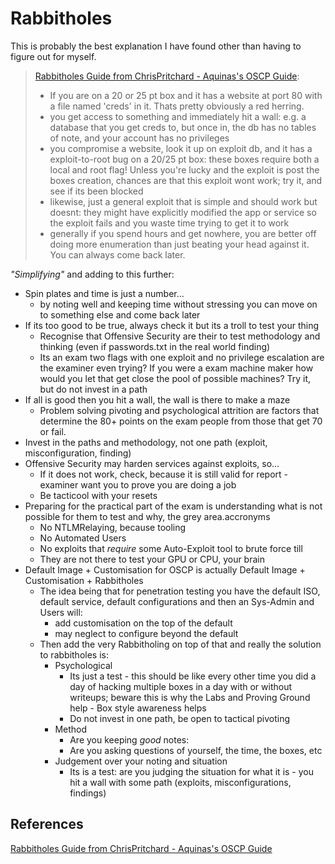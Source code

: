 # Rabbitholes


This is probably the best explanation I have found other than having to figure out for myself.
>[Rabbitholes Guide from ChrisPritchard - Aquinas's OSCP Guide](https://github.com/ChrisPritchard/ctf-writeups/blob/master/oscp-guide.md):
 >- If you are on a 20 or 25 pt box and it has a website at port 80 with a file named 'creds' in it. Thats pretty obviously a red herring.
> - you get access to something and immediately hit a wall: e.g. a database that you get creds to, but once in, the db has no tables of note, and your account has no privileges
 >- you compromise a website, look it up on exploit db, and it has a exploit-to-root bug on a 20/25 pt box: these boxes require both a local and root flag! Unless you're lucky and the exploit is post the boxes creation, chances are that this exploit wont work; try it, and see if its been blocked
 >- likewise, just a general exploit that is simple and should work but doesnt: they might have explicitly modified the app or service so the exploit fails and you waste time trying to get it to work
> - generally if you spend hours and get nowhere, you are better off doing more enumeration than just beating your head against it. You can always come back later.


*"Simplifying"* and adding to this further:
- Spin plates and time is just a number...
	- by noting well and keeping time without stressing you can move on to something else and come back later
- If its too good to be true, always check it but its a troll to test your thing
	- Recognise that Offensive Security are their to test methodology and thinking (even if passwords.txt in the real world finding)
	- Its an exam two flags with one exploit and no privilege escalation are the examiner even trying? If you were a exam machine maker how would you let that get close the pool of possible machines? Try it, but do not invest in a path
- If all is good then you hit a wall, the wall is there to make a maze 
	- Problem solving pivoting and psychological attrition are factors that determine the 80+ points on the exam people from those that get 70 or fail.
- Invest in the paths and methodology, not one path (exploit, misconfiguration, finding)
- Offensive Security may harden services against exploits, so...
	- If it does not work, check, because it is still valid for report - examiner want you to prove you are doing a job
	- Be tacticool with your resets
- Preparing for the practical part of the exam is understanding what is not possible for them to test and why, the grey area.accronyms
	- No NTLMRelaying, because tooling
	- No Automated Users
	- No exploits that *require* some Auto-Exploit tool to brute force till 
	- They are not there to test your GPU or CPU, your brain
- Default Image + Customisation for OSCP is actually Default Image + Customisation + Rabbitholes 
	- The idea being that for penetration testing you have the default ISO, default service, default configurations and then an Sys-Admin and Users will:
		- add customisation on the top of the default
		- may neglect to configure beyond the default
	- Then add the very Rabbitholing on top of that and really the solution to rabbitholes is:
		- Psychological
			- Its just a test - this should be like every other time you did a day of hacking multiple boxes in a day with or without writeups; beware this is why the Labs and Proving Ground help - Box style awareness helps   
			- Do not invest in one path, be open to tactical pivoting 
		- Method
			- Are you keeping *good* notes: 
			- Are you asking questions of yourself, the time, the boxes, etc
		- Judgement over your noting and situation
			- Its is a test: are you judging the situation for what it is - you hit a wall with some path (exploits, misconfigurations, findings)
## References

[Rabbitholes Guide from ChrisPritchard - Aquinas's OSCP Guide](https://github.com/ChrisPritchard/ctf-writeups/blob/master/oscp-guide.md)